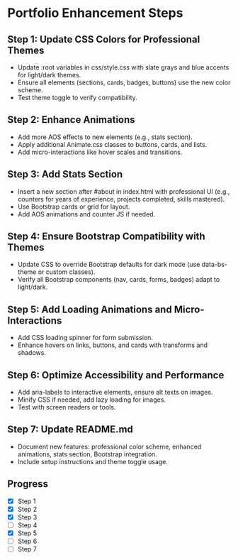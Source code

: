 # Portfolio Enhancement Steps

## Step 1: Update CSS Colors for Professional Themes
- Update :root variables in css/style.css with slate grays and blue accents for light/dark themes.
- Ensure all elements (sections, cards, badges, buttons) use the new color scheme.
- Test theme toggle to verify compatibility.

## Step 2: Enhance Animations
- Add more AOS effects to new elements (e.g., stats section).
- Apply additional Animate.css classes to buttons, cards, and lists.
- Add micro-interactions like hover scales and transitions.

## Step 3: Add Stats Section
- Insert a new section after #about in index.html with professional UI (e.g., counters for years of experience, projects completed, skills mastered).
- Use Bootstrap cards or grid for layout.
- Add AOS animations and counter JS if needed.

## Step 4: Ensure Bootstrap Compatibility with Themes
- Update CSS to override Bootstrap defaults for dark mode (use data-bs-theme or custom classes).
- Verify all Bootstrap components (nav, cards, forms, badges) adapt to light/dark.

## Step 5: Add Loading Animations and Micro-Interactions
- Add CSS loading spinner for form submission.
- Enhance hovers on links, buttons, and cards with transforms and shadows.

## Step 6: Optimize Accessibility and Performance
- Add aria-labels to interactive elements, ensure alt texts on images.
- Minify CSS if needed, add lazy loading for images.
- Test with screen readers or tools.

## Step 7: Update README.md
- Document new features: professional color scheme, enhanced animations, stats section, Bootstrap integration.
- Include setup instructions and theme toggle usage.

## Progress
- [x] Step 1
- [x] Step 2
- [x] Step 3
- [ ] Step 4
- [x] Step 5
- [ ] Step 6
- [ ] Step 7

